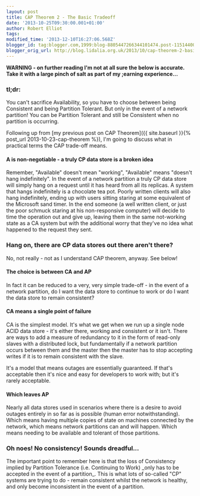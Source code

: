 ```yaml
---
layout: post
title: CAP Theorem 2 - The Basic Tradeoff
date: '2013-10-25T09:30:00.001+01:00'
author: Robert Elliot
tags: 
modified_time: '2013-12-10T16:27:06.568Z'
blogger_id: tag:blogger.com,1999:blog-8805447266344101474.post-1151440059147209511
blogger_orig_url: http://blog.lidalia.org.uk/2013/10/cap-theorem-2-basic-tradeoff.html
---
```


<b>WARNING - on further reading I'm not at all sure the below is accurate. Take it with a large pinch of salt as part of my ;earning experience...</b>
<h3>tl;dr:</h3>You can't sacrifice Availability, so you have to choose between being Consistent and being Partition Tolerant. But only in the event of a network partition! You can be Partition Tolerant and still be Consistent when no partition is occurring.

Following up from [my previous post on CAP Theorem]({{ site.baseurl }}{% post_url 2013-10-23-cap-theorem %}), I'm going to discuss what in practical terms the CAP trade-off means.

<h4>A is non-negotiable - a truly CP data store is a broken idea</h4>Remember, "Available" doesn't mean "working", "Available" means "doesn't hang indefinitely". In the event of a network partition a truly CP data store will simply hang on a request until it has heard from all its replicas. A system that hangs indefinitely is a chocolate tea pot. Poorly written clients will also hang indefinitely, ending up with users sitting staring at some equivalent of the Microsoft sand timer. In the end someone (a well written client, or just the poor schmuck staring at his non-responsive computer) will decide to time the operation out and give up, leaving them in the same not-working state as a CA system but with the additional worry that they've no idea what happened to the request they sent.

<h3>Hang on, there are CP data stores out there aren't there?</h3>No, not really - not as I understand CAP theorem, anyway. See below!

<h4>The choice is between CA and AP</h4>In fact it can be reduced to a very, very simple trade-off - in the event of a network partition, do I want the data store to continue to work or do I want the data store to remain consistent?

<h4>CA means a single point of failure</h4>CA is the simplest model. It's what we get when we run up a single node ACID data store - it's either there, working and consistent or it isn't. There are ways to add a measure of redundancy to it in the form of read-only slaves with a distributed lock, but fundamentally if a network partition occurs between them and the master then the master has to stop accepting writes if it is to remain consistent with the slave.

It's a model that means outages are essentially guaranteed. If that's acceptable then it's nice and easy for developers to work with; but it's rarely acceptable.

<h4>Which leaves AP</h4>Nearly all data stores used in scenarios where there is a desire to avoid outages entirely in so far as is possible (human error notwithstanding). Which means having multiple copies of state on machines connected by the network, which means network partitions can and will happen. Which means needing to be available and tolerant of those partitions.

<h3>Oh noes! No consistency! Sounds dreadful...</h3>The important point to remember here is that the loss of Consistency implied by Partition Tolerance (i.e. Continuing to Work) _only has to be accepted in the event of a partition_. This is what lots of so-called "CP" systems are trying to do - remain consistent whilst the network is healthy, and only become inconsistent in the event of a partition.

